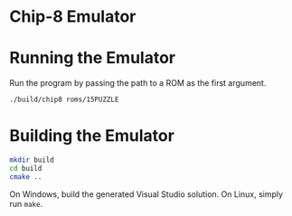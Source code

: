 Chip-8 Emulator
===

# Running the Emulator

Run the program by passing the path to a ROM as the first argument.

```bash
./build/chip8 roms/15PUZZLE
```

# Building the Emulator

```bash
mkdir build
cd build
cmake ..
```

On Windows, build the generated Visual Studio solution. On Linux, simply run `make`.
